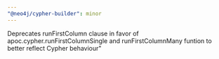 ```yaml
---
"@neo4j/cypher-builder": minor
---
```


Deprecates runFirstColumn clause in favor of apoc.cypher.runFirstColumnSingle and runFirstColumnMany funtion to better reflect Cypher behaviour"

